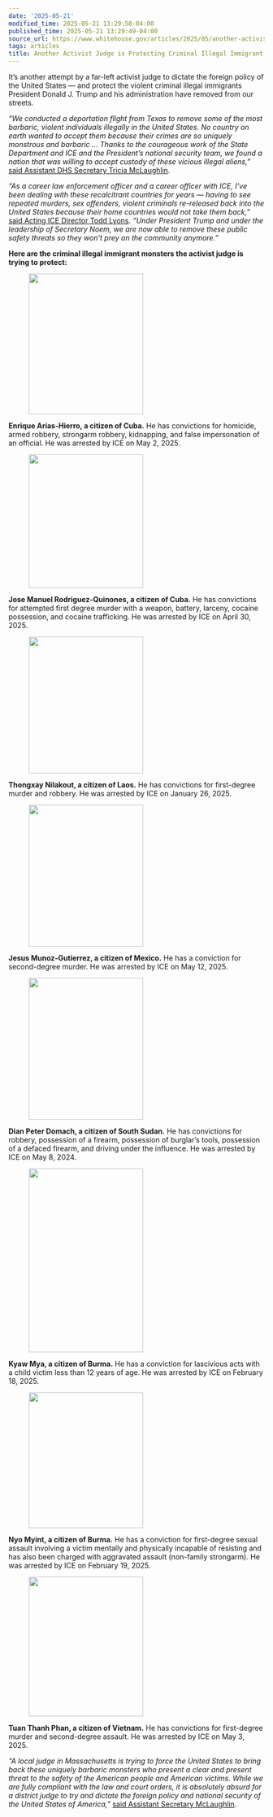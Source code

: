 ```yaml
---
date: '2025-05-21'
modified_time: 2025-05-21 13:29:50-04:00
published_time: 2025-05-21 13:29:49-04:00
source_url: https://www.whitehouse.gov/articles/2025/05/another-activist-judge-is-protecting-criminal-illegal-immigrant-monsters/
tags: articles
title: Another Activist Judge is Protecting Criminal Illegal Immigrant Monsters
---
```

 
It’s another attempt by a far-left activist judge to dictate the foreign
policy of the United States — and protect the violent criminal illegal
immigrants President Donald J. Trump and his administration have removed
from our streets.

*“We conducted a deportation flight from Texas to remove some of the
most barbaric, violent individuals illegally in the United States. No
country on earth wanted to accept them because their crimes are so
uniquely monstrous and barbaric … Thanks to the courageous work of the
State Department and ICE and the President’s national security team, we
found a nation that was willing to accept custody of these vicious
illegal aliens,”* [said Assistant DHS Secretary Tricia
McLaughlin](https://x.com/RapidResponse47/status/1925197421593629084).

*“As a career law enforcement officer and a career officer with ICE,
I’ve been dealing with these recalcitrant countries for years — having
to see repeated murders, sex offenders, violent criminals re-released
back into the United States because their home countries would not take
them back,”* [said Acting ICE Director Todd
Lyons](https://x.com/RapidResponse47/status/1925197877833334834).
*“Under President Trump and under the leadership of Secretary Noem, we
are now able to remove these public safety threats so they won’t prey on
the community anymore.”*

**Here are the criminal illegal immigrant monsters the activist judge is
trying to protect:**

<figure>
<img
src="https://www.whitehouse.gov/wp-content/uploads/2025/05/Enrique-ARIAS-Hierro.jpg"
style="width:225px" decoding="async" data-fetchpriority="high"
width="208" height="277" />
</figure>

**Enrique Arias-Hierro, a citizen of Cuba.** He has convictions for
homicide, armed robbery, strongarm robbery, kidnapping, and false
impersonation of an official. He was arrested by ICE on May 2, 2025.

<figure>
<img
src="https://www.whitehouse.gov/wp-content/uploads/2025/05/Jose-Manuel-RODRIGUEZ-QUINONES.jpg"
style="width:225px" decoding="async" width="197" height="263" />
</figure>

**Jose Manuel Rodriguez-Quinones, a citizen of Cuba.** He has
convictions for attempted first degree murder with a weapon, battery,
larceny, cocaine possession, and cocaine trafficking. He was arrested by
ICE on April 30, 2025.

<figure>
<img
src="https://www.whitehouse.gov/wp-content/uploads/2025/05/Thongxay-NILAKOUT.jpg"
style="width:225px" decoding="async" width="201" height="269" />
</figure>

**Thongxay Nilakout, a citizen of Laos.** He has convictions for
first-degree murder and robbery. He was arrested by ICE on January 26,
2025.

<figure>
<img
src="https://www.whitehouse.gov/wp-content/uploads/2025/05/Jesus-MUNOZ-Gutierrez.jpg"
style="width:225px" decoding="async" loading="lazy" width="209"
height="279" />
</figure>

**Jesus Munoz-Gutierrez, a citizen of Mexico.** He has a conviction for
second-degree murder. He was arrested by ICE on May 12, 2025.

<figure>
<img
src="https://www.whitehouse.gov/wp-content/uploads/2025/05/Dian-Peter-DOMACH.jpg"
style="width:225px" decoding="async" loading="lazy" width="209"
height="279" />
</figure>

**Dian Peter Domach, a citizen of South Sudan.** He has convictions for
robbery, possession of a firearm, possession of burglar’s tools,
possession of a defaced firearm, and driving under the influence. He was
arrested by ICE on May 8, 2024.

<figure>
<img
src="https://www.whitehouse.gov/wp-content/uploads/2025/05/Kyaw-MYA.jpg"
style="width:225px" decoding="async" loading="lazy" width="271"
height="362" />
</figure>

**Kyaw Mya, a citizen of Burma.** He has a conviction for lascivious
acts with a child victim less than 12 years of age. He was arrested by
ICE on February 18, 2025.

<figure>
<img
src="https://www.whitehouse.gov/wp-content/uploads/2025/05/Nyo-MYINT.jpg"
style="width:225px" decoding="async" loading="lazy" width="201"
height="267" />
</figure>

**Nyo Myint, a citizen of Burma.** He has a conviction for first-degree
sexual assault involving a victim mentally and physically incapable of
resisting and has also been charged with aggravated assault (non-family
strongarm). He was arrested by ICE on February 19, 2025.

<figure>
<img
src="https://www.whitehouse.gov/wp-content/uploads/2025/05/Tuan-Thanh-PHAN.jpg"
style="width:225px" decoding="async" loading="lazy" width="207"
height="275" />
</figure>

**Tuan Thanh Phan, a citizen of Vietnam.** He has convictions for
first-degree murder and second-degree assault. He was arrested by ICE on
May 3, 2025.

*“A local judge in Massachusetts is trying to force the United States to
bring back these uniquely barbaric monsters who present a clear and
present threat to the safety of the American people and American
victims. While we are fully compliant with the law and court orders, it
is absolutely absurd for a district judge to try and dictate the foreign
policy and national security of the United States of America,”* [said
Assistant Secretary
McLaughlin](https://x.com/RapidResponse47/status/1925196520455877113).
